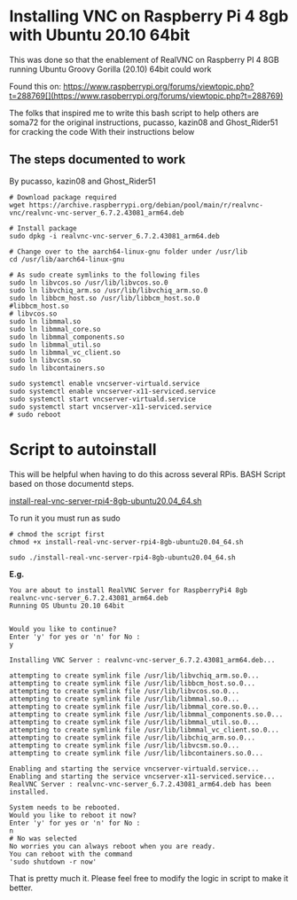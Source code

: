 # Installing VNC on Raspberry Pi 4 8gb with Ubuntu 20.10 64bit
This was done so that the enablement of RealVNC on Raspberry PI 4 8GB running
Ubuntu Groovy Gorilla (20.10) 64bit could work

Found this on: https://www.raspberrypi.org/forums/viewtopic.php?t=288769[](https://www.raspberrypi.org/forums/viewtopic.php?t=288769)

The folks that inspired me to write this bash script to help others are 
soma72 for the original instructions, pucasso, kazin08 and Ghost_Rider51 for cracking the code
With their instructions below 

## The steps documented to work
By pucasso, kazin08 and Ghost_Rider51

	# Download package required
	wget https://archive.raspberrypi.org/debian/pool/main/r/realvnc-vnc/realvnc-vnc-server_6.7.2.43081_arm64.deb
	
	# Install package
	sudo dpkg -i realvnc-vnc-server_6.7.2.43081_arm64.deb

	# Change over to the aarch64-linux-gnu folder under /usr/lib
	cd /usr/lib/aarch64-linux-gnu

	# As sudo create symlinks to the following files
	sudo ln libvcos.so /usr/lib/libvcos.so.0
	sudo ln libvchiq_arm.so /usr/lib/libvchiq_arm.so.0
	sudo ln libbcm_host.so /usr/lib/libbcm_host.so.0
	#libbcm_host.so
	# libvcos.so
	sudo ln libmmal.so
	sudo ln libmmal_core.so
	sudo ln libmmal_components.so
	sudo ln libmmal_util.so
	sudo ln libmmal_vc_client.so
	sudo ln libvcsm.so
	sudo ln libcontainers.so

	sudo systemctl enable vncserver-virtuald.service
	sudo systemctl enable vncserver-x11-serviced.service
	sudo systemctl start vncserver-virtuald.service
	sudo systemctl start vncserver-x11-serviced.service
	# sudo reboot
	
# Script to autoinstall
This will be helpful when having to do this across several RPis.
BASH Script based on those documentd steps.

[install-real-vnc-server-rpi4-8gb-ubuntu20.04_64.sh](install-real-vnc-server-rpi4-8gb-ubuntu20.04_64.sh)

To run it you must run as sudo 

    # chmod the script first
    chmod +x install-real-vnc-server-rpi4-8gb-ubuntu20.04_64.sh
    
    sudo ./install-real-vnc-server-rpi4-8gb-ubuntu20.04_64.sh
    
**E.g.**

    You are about to install RealVNC Server for RaspberryPi4 8gb
    realvnc-vnc-server_6.7.2.43081_arm64.deb
    Running OS Ubuntu 20.10 64bit
    
    
    Would you like to continue?
    Enter 'y' for yes or 'n' for No :
    y
    
    Installing VNC Server : realvnc-vnc-server_6.7.2.43081_arm64.deb...
    
    attempting to create symlink file /usr/lib/libvchiq_arm.so.0...
    attempting to create symlink file /usr/lib/libbcm_host.so.0...
    attempting to create symlink file /usr/lib/libvcos.so.0...
    attempting to create symlink file /usr/lib/libmmal.so.0...
    attempting to create symlink file /usr/lib/libmmal_core.so.0...
    attempting to create symlink file /usr/lib/libmmal_components.so.0...
    attempting to create symlink file /usr/lib/libmmal_util.so.0...
    attempting to create symlink file /usr/lib/libmmal_vc_client.so.0...
    attempting to create symlink file /usr/lib/libchiq_arm.so.0...
    attempting to create symlink file /usr/lib/libvcsm.so.0...
    attempting to create symlink file /usr/lib/libcontainers.so.0...

    Enabling and starting the service vncserver-virtuald.service...
    Enabling and starting the service vncserver-x11-serviced.service...
    RealVNC Server : realvnc-vnc-server_6.7.2.43081_arm64.deb has been installed.

    System needs to be rebooted.
    Would you like to reboot it now?
    Enter 'y' for yes or 'n' for No :
    n
    # No was selected
    No worries you can always reboot when you are ready.
    You can reboot with the command
    'sudo shutdown -r now'
    
That is pretty much it. Please feel free to modify the logic in script to
make it better.
    
    

    

    


